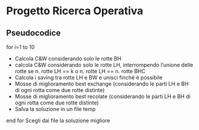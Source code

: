 #  Progetto Ricerca Operativa

## Pseudocodice

for i=1 to 10
* Calcola C&W considerando solo le rotte BH
* calcola C&W considerando solo le rotte LH, interrompendo l’unione delle rotte se n. rotte LH == k o n. rotte LH == n. rotte BHC
* Calcola i saving tra rotte LH e BW e unisci finché è possibile 
* Mosse di miglioramento best exchange (considerando le parti LH e BH di ogni rotta come due rotte distinte)
* Mosse di miglioramento best recolate (considerando le parti LH e BH di ogni rotta come due rotte distinte)
* Salva la soluzione in un file temp

end for
Scegli dai file la soluzione migliore
